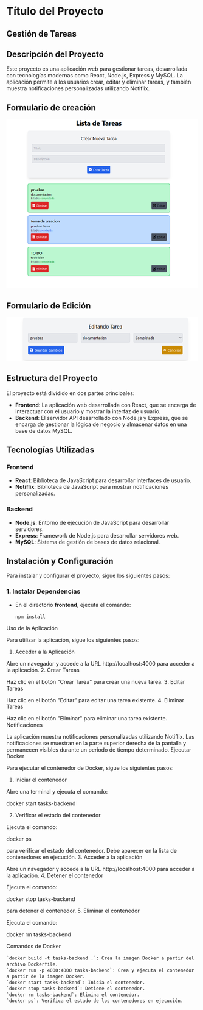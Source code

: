 # Título del Proyecto

## Gestión de Tareas

## Descripción del Proyecto
Este proyecto es una aplicación web para gestionar tareas, desarrollada con tecnologías modernas como React, Node.js, Express y MySQL. La aplicación permite a los usuarios crear, editar y eliminar tareas, y también muestra notificaciones personalizadas utilizando Notiflix.

## Formulario de creación
![vista del formulario](./img/cpt1.png)

## Formulario de Edición
![vista edicion de la tarea](./img/cpt2.png)

## Estructura del Proyecto
El proyecto está dividido en dos partes principales:

- **Frontend**: La aplicación web desarrollada con React, que se encarga de interactuar con el usuario y mostrar la interfaz de usuario.
- **Backend**: El servidor API desarrollado con Node.js y Express, que se encarga de gestionar la lógica de negocio y almacenar datos en una base de datos MySQL.

## Tecnologías Utilizadas
### Frontend
- **React**: Biblioteca de JavaScript para desarrollar interfaces de usuario.
- **Notiflix**: Biblioteca de JavaScript para mostrar notificaciones personalizadas.

### Backend
- **Node.js**: Entorno de ejecución de JavaScript para desarrollar servidores.
- **Express**: Framework de Node.js para desarrollar servidores web.
- **MySQL**: Sistema de gestión de bases de datos relacional.

## Instalación y Configuración
Para instalar y configurar el proyecto, sigue los siguientes pasos:

### 1. Instalar Dependencias
- En el directorio **frontend**, ejecuta el comando:
  ```
  npm install

Uso de la Aplicación

Para utilizar la aplicación, sigue los siguientes pasos:
1. Acceder a la Aplicación

Abre un navegador y accede a la URL http://localhost:4000 para acceder a la aplicación.
2. Crear Tareas

Haz clic en el botón "Crear Tarea" para crear una nueva tarea.
3. Editar Tareas

Haz clic en el botón "Editar" para editar una tarea existente.
4. Eliminar Tareas

Haz clic en el botón "Eliminar" para eliminar una tarea existente.
Notificaciones

La aplicación muestra notificaciones personalizadas utilizando Notiflix. Las notificaciones se muestran en la parte superior derecha de la pantalla y permanecen visibles durante un período de tiempo determinado.
Ejecutar Docker

Para ejecutar el contenedor de Docker, sigue los siguientes pasos:
1. Iniciar el contenedor

Abre una terminal y ejecuta el comando:



docker start tasks-backend

2. Verificar el estado del contenedor

Ejecuta el comando:



docker ps

para verificar el estado del contenedor. Debe aparecer en la lista de contenedores en ejecución.
3. Acceder a la aplicación

Abre un navegador y accede a la URL http://localhost:4000 para acceder a la aplicación.
4. Detener el contenedor

Ejecuta el comando:



docker stop tasks-backend

para detener el contenedor.
5. Eliminar el contenedor

Ejecuta el comando:



docker rm tasks-backend

Comandos de Docker

    `docker build -t tasks-backend .`: Crea la imagen Docker a partir del archivo Dockerfile.
    `docker run -p 4000:4000 tasks-backend`: Crea y ejecuta el contenedor a partir de la imagen Docker.
    `docker start tasks-backend`: Inicia el contenedor.
    `docker stop tasks-backend`: Detiene el contenedor.
    `docker rm tasks-backend`: Elimina el contenedor.
    `docker ps`: Verifica el estado de los contenedores en ejecución.
